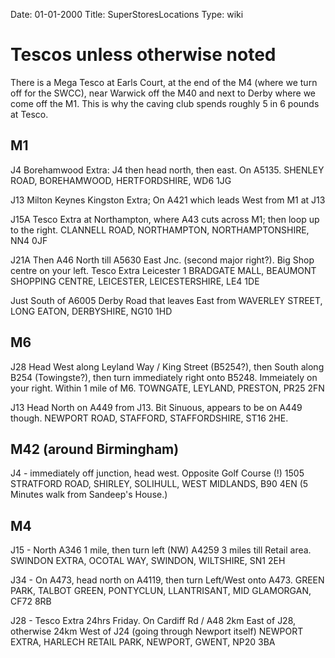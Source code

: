 Date: 01-01-2000
Title: SuperStoresLocations
Type: wiki



Tescos unless otherwise noted
=============================

There is a Mega Tesco at Earls Court, at the end of the M4 (where we
turn off for the SWCC), near Warwick off the M40 and next to Derby where
we come off the M1. This is why the caving club spends roughly 5 in 6
pounds at Tesco.





M1
--

J4 Borehamwood Extra: J4 then head north, then east. On A5135. SHENLEY
ROAD, BOREHAMWOOD, HERTFORDSHIRE, WD6 1JG

J13 Milton Keynes Kingston Extra; On A421 which leads West from M1 at
J13

J15A Tesco Extra at Northampton, where A43 cuts across M1; then loop up
to the right. CLANNELL ROAD, NORTHAMPTON, NORTHAMPTONSHIRE, NN4 0JF

J21A Then A46 North till A5630 East Jnc. (second major right?). Big Shop
centre on your left. Tesco Extra Leicester 1 BRADGATE MALL, BEAUMONT
SHOPPING CENTRE, LEICESTER, LEICESTERSHIRE, LE4 1DE

Just South of A6005 Derby Road that leaves East from WAVERLEY STREET,
LONG EATON, DERBYSHIRE, NG10 1HD





M6
--

J28 Head West along Leyland Way / King Street (B5254?), then South along
B254 (Towingste?), then turn immediately right onto B5248. Immeiately on
your right. Within 1 mile of M6. TOWNGATE, LEYLAND, PRESTON, PR25 2FN

J13 Head North on A449 from J13. Bit Sinuous, appears to be on A449
though. NEWPORT ROAD, STAFFORD, STAFFORDSHIRE, ST16 2HE.





M42 (around Birmingham)
-----------------------

J4 - immediately off junction, head west. Opposite Golf Course (!) 1505
STRATFORD ROAD, SHIRLEY, SOLIHULL, WEST MIDLANDS, B90 4EN (5 Minutes
walk from Sandeep's House.)





M4
--

J15 - North A346 1 mile, then turn left (NW) A4259 3 miles till Retail
area. SWINDON EXTRA, OCOTAL WAY, SWINDON, WILTSHIRE, SN1 2EH

J34 - On A473, head north on A4119, then turn Left/West onto A473. GREEN
PARK, TALBOT GREEN, PONTYCLUN, LLANTRISANT, MID GLAMORGAN, CF72 8RB

J28 - Tesco Extra 24hrs Friday. On Cardiff Rd / A48 2km East of J28,
otherwise 24km West of J24 (going through Newport itself) NEWPORT EXTRA,
HARLECH RETAIL PARK, NEWPORT, GWENT, NP20 3BA
